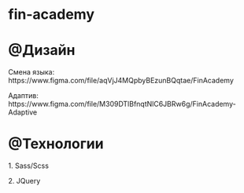 # fin-academy

<h1>@Дизайн</h1>
  <p>Смена языка: https://www.figma.com/file/aqVjJ4MQpbyBEzunBQqtae/FinAcademy</p>
  <p>Адаптив: https://www.figma.com/file/M309DTlBfnqtNlC6JBRw6g/FinAcademy-Adaptive</p>
<h1>@Технологии</h1>
 <p>1. Sass/Scss</p>
 <p>2. JQuery</p>
